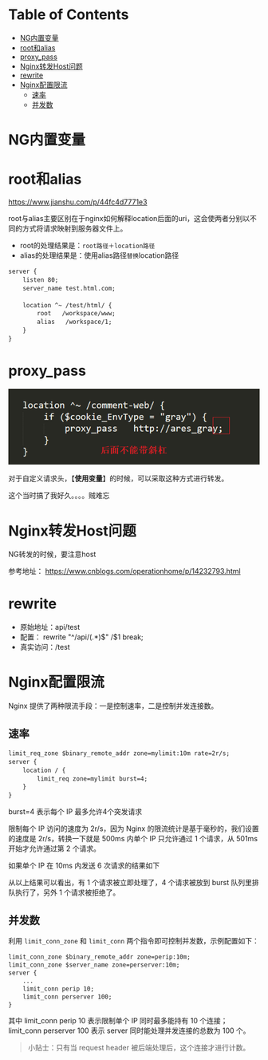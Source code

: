 # Table of Contents

* [NG内置变量](#ng内置变量)
* [root和alias](#root和alias)
* [proxy_pass](#proxy_pass)
* [Nginx转发Host问题](#nginx转发host问题)
* [rewrite](#rewrite)
* [Nginx配置限流](#nginx配置限流)
  * [速率](#速率)
  * [并发数](#并发数)






# NG内置变量





# root和alias

https://www.jianshu.com/p/44fc4d7771e3




root与alias主要区别在于nginx如何解释location后面的uri，这会使两者分别以不同的方式将请求映射到服务器文件上。

+ root的处理结果是：`root路径＋location路径`
+ alias的处理结果是：使用alias路径`替换`location路径

```xml
server {
    listen 80;
    server_name test.html.com;
 
    location ^~ /test/html/ {
        root   /workspace/www;
	    alias   /workspace/1;
    }
}
```



# proxy_pass

![image-20220108141329957](.images/image-20220108141329957.png)


对于自定义请求头，【**使用变量**】的时候，可以采取这种方式进行转发。

这个当时搞了我好久。。。。贼难忘



# Nginx转发Host问题

NG转发的时候，要注意host

参考地址： https://www.cnblogs.com/operationhome/p/14232793.html


# rewrite

+ 原始地址：api/test
+ 配置： rewrite "^/api/(.*)$" /$1 break;
+ 真实访问：/test



# Nginx配置限流

Nginx 提供了两种限流手段：一是控制速率，二是控制并发连接数。



## 速率

```xml
limit_req_zone $binary_remote_addr zone=mylimit:10m rate=2r/s;
server { 
    location / { 
        limit_req zone=mylimit burst=4;
    }
}
```

burst=4 表示每个 IP 最多允许4个突发请求

限制每个 IP 访问的速度为 2r/s，因为 Nginx 的限流统计是基于毫秒的，我们设置的速度是 2r/s，转换一下就是 500ms 内单个 IP 只允许通过 1 个请求，从 501ms 开始才允许通过第 2 个请求。

如果单个 IP 在 10ms 内发送 6 次请求的结果如下


从以上结果可以看出，有 1 个请求被立即处理了，4 个请求被放到 burst 队列里排队执行了，另外 1 个请求被拒绝了。

## 并发数

利用 `limit_conn_zone` 和 `limit_conn` 两个指令即可控制并发数，示例配置如下：

```text
limit_conn_zone $binary_remote_addr zone=perip:10m;
limit_conn_zone $server_name zone=perserver:10m;
server {
    ...
    limit_conn perip 10;
    limit_conn perserver 100;
}
```

其中 limit_conn perip 10 表示限制单个 IP 同时最多能持有 10 个连接；limit_conn perserver 100 表示 server 同时能处理并发连接的总数为 100 个。

> 小贴士：只有当 request header 被后端处理后，这个连接才进行计数。
